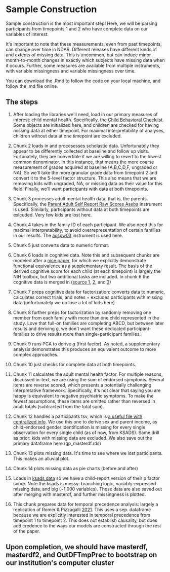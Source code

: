 # Sample Construction

Sample construction is the most important step! Here, we will be parsing participants from timepoints 1 and 2 who have complete data on our variables of interest. 

It's important to note that these measurements, even from past timepoints, can change over time in NDAR. Different releases have different kinds of and extents of missing data. This is uncommon, but can induce minor month-to-month changes in exactly which subjects have missing data when it occurs. Further, some measures are available from multiple instruments, with variable missingness and variable missingness over time.

You can download the .Rmd to follow the code on your local machine, and follow the .md file online. 

## The steps

1. After loading the libraries we'll need, load in our primary measures of interest: child mental health. Specifically, the [Child Behavioral Checklist](https://nda.nih.gov/data_structure.html?short_name=abcd_cbcls01). Some objects are initialized here, and children are checked for having missing data at either timepoint. For maximal interpretability of analyses, children without data at one timepoint are excluded.

2. Chunk 2 loads in and procesesses scholastic data. Unfortunately they appear to be differently collected at baseline and follow up visits. Fortunately, they are convertible if we are willing to revert to the lowest common denominator. In this instance, that means the more coarse measurement of grades acquired at baseline (A,B,C,D,F, ungraded or NA). So we'll take the more granular grade data from timepoint 2 and convert it to the 5-level factor structure. This also means that we are removing kids with ungraded, NA, or missing data as their value for this field. Finally, we'll want participants with data at both timepoints.
   
3. Chunk 3 processes adult mental health data, that is, the parents. Specifically, the [Parent Adult Self Report Raw Scores Aseba](https://nda.nih.gov/data_structure.html?short_name=pasr01) instrument is used. Similarly, participants without data at both timepoints are exlcuded. Very few kids are lost here.

4. Chunk 4 takes in the family ID of each participant. We also need this for maximal interpretability, to avoid overrepresentation of certain families in our results. The [acspw03](https://nda.nih.gov/data_structure.html?short_name=acspsw03) instrument is used here. 

5. Chunk 5 just converts data to numeric format.

6. Chunk 6 loads in cognitive data. Note this and subsequent chunks are modeled after a [nice paper](https://pubmed.ncbi.nlm.nih.gov/30595399/), for which we explicitly demonstrate functional equivalence as a supplementary result. The basis of the derived cognitive score for each child (at each timepoint) is largely the NIH toolbox, but two additional tasks are included. In chunk 6 the cognitive data is merged in ([source 1](https://nda.nih.gov/data_structure.html?short_name=abcd_tbss01), [2](https://nda.nih.gov/data_structure.html?short_name=abcd_ps01), and [3](https://nda.nih.gov/data_structure.html?short_name=lmtp201))

7. Chunk 7 preps cognitive data for factorization: converts data to numeric, calculates correct trials, and notes + excludes participants with missing data (unfortunately we do lose a lot of kids here)

8. Chunk 8 further preps for factorization by randomly removing one member from each family with more than one child represented in the study. Love that full-on families are completing ABCD, but between later results and deriving *g*, we don't want these dedicated participant-families to drive results more than single-participant families.

9. Chunk 9 runs PCA to derive *g* (first factor). As noted, a supplementary analysis demonstrates this produces an equivalent outcome to more complex approaches.

10. Chunk 10 just checks for complete data at both timepoints.

11. Chunk 11 calculates the adult mental health factor. For multiple reasons, discussed in-text, we are using the sum of endorsed symptoms. Several items are reverse scored, which presents a potentially challenging interpretative framework. Specifically, it's not clear that saying you are happy is equivalent to negative psychiatric symptoms. To make the fewest assumptions, these items are omitted rather than reversed in adult totals (subtracted from the total sum).

12. Chunk 12 handles a participants tsv, which is [a useful file with centralized info](https://collection3165.readthedocs.io/en/stable/recommendations/#2-the-bids-participants-files-and-matched-groups). We use this one to derive sex and parent income, as child-endorsed gender identification is missing for every single observation for every single child (as of now, from KSADS). Same drill as prior: kids with missing data are excluded. We also save out the primary dataframe here (gp_masterdf.rds)

13. Chunk 13 plots missing data. It's time to see where we lost participants. This makes an alluvial plot.

14. Chunk 14 plots missing data as pie charts (before and after)

15. Loads in [ksads data](https://nda.nih.gov/data_structure.html?short_name=abcd_ksad501) so we have a child-report version of their p factor score. Note the ksads is messy: branching logic, variably-expressed missing data, and big (~1,000 variables). These data are also saved out after merging with masterdf, and further missingness is plotted.

17. This chunk prepares data for temporal precedence analysis: largely a replication of Romer & Pizzagalli [2021](https://pubmed.ncbi.nlm.nih.gov/34332330/). This uses a sep. dataframe because we are explicitly interested in temporal precedence from timepoint 1 to timepoint 2. This does not establish causality, but does add credence to the ways our models are constructed through the rest of the paper.

## Upon completion, we should have masterdf, masterdf2, and OutDFTmpPrec to bootstrap on our institution's computer cluster
